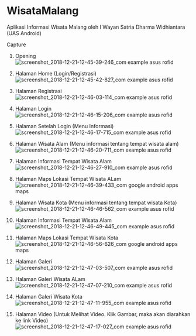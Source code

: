 # WisataMalang
Aplikasi Informasi Wisata Malang oleh I Wayan Satria Dharma Widhiantara (UAS Android)

Capture
1. Opening
![screenshot_2018-12-21-12-45-39-246_com example asus rofid](https://user-images.githubusercontent.com/43767826/50329252-efb5a380-0528-11e9-9325-742a97b57182.png)

2. Halaman Home (Login/Registrasi)
![screenshot_2018-12-21-12-45-42-827_com example asus rofid](https://user-images.githubusercontent.com/43767826/50329287-24c1f600-0529-11e9-8061-04ddccf84562.png)

3. Halaman Registrasi
![screenshot_2018-12-21-12-46-03-114_com example asus rofid](https://user-images.githubusercontent.com/43767826/50329311-458a4b80-0529-11e9-866c-a06bf2211b44.png)

4. Halaman Login
![screenshot_2018-12-21-12-46-15-206_com example asus rofid](https://user-images.githubusercontent.com/43767826/50329329-5fc42980-0529-11e9-9436-0c5f62b363de.png)

5. Halaman Setelah Login (Menu Informasi)
![screenshot_2018-12-21-12-46-17-715_com example asus rofid](https://user-images.githubusercontent.com/43767826/50329344-7b2f3480-0529-11e9-82ae-39377b203afd.png)

6. Halaman Wisata Alam (Menu informasi tentang tempat wisata alam)
![screenshot_2018-12-21-12-46-20-711_com example asus rofid](https://user-images.githubusercontent.com/43767826/50329399-bcbfdf80-0529-11e9-8524-50ebe8b7490e.png)

7. Halaman Informasi Tempat Wisata Alam
![screenshot_2018-12-21-12-46-27-910_com example asus rofid](https://user-images.githubusercontent.com/43767826/50329426-e11bbc00-0529-11e9-8ec8-2bb5c823a785.png)

8. Halaman Maps Lokasi Tempat Wisata ALam
![screenshot_2018-12-21-12-46-39-433_com google android apps maps](https://user-images.githubusercontent.com/43767826/50329488-1f18e000-052a-11e9-9c2f-1855582165e0.png)

9. Halaman Wisata Kota (Menu informasi tentang tempat wisata Kota)
![screenshot_2018-12-21-12-46-46-562_com example asus rofid](https://user-images.githubusercontent.com/43767826/50329514-335cdd00-052a-11e9-827e-6d07550151be.png)

10. Halaman Informasi Tempat Wisata Alam
![screenshot_2018-12-21-12-46-49-445_com example asus rofid](https://user-images.githubusercontent.com/43767826/50329626-93ec1a00-052a-11e9-9993-6d094421b2ea.png)

11. Halaman Maps Lokasi Tempat Wisata Kota
![screenshot_2018-12-21-12-46-56-626_com google android apps maps](https://user-images.githubusercontent.com/43767826/50329645-a36b6300-052a-11e9-9cf8-f252058170dc.png)

12. Halaman Galeri
![screenshot_2018-12-21-12-47-03-507_com example asus rofid](https://user-images.githubusercontent.com/43767826/50329658-ba11ba00-052a-11e9-887f-d4a28a325586.png)

13. Halaman Galeri Wisata ALam
![screenshot_2018-12-21-12-47-07-210_com example asus rofid](https://user-images.githubusercontent.com/43767826/50329668-ca299980-052a-11e9-95a5-db5768b741a5.png)

14. Halaman Galeri Wisata Kota
![screenshot_2018-12-21-12-47-11-955_com example asus rofid](https://user-images.githubusercontent.com/43767826/50329685-e3cae100-052a-11e9-8e96-9918e689519d.png)

15. Halaman Video (Untuk Melihat Video. Klik Gambar, maka akan diarahkan ke link Video)
![screenshot_2018-12-21-12-47-17-027_com example asus rofid](https://user-images.githubusercontent.com/43767826/50329705-fa713800-052a-11e9-88be-9a73c69b59ec.png)


